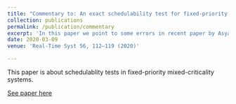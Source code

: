 ```yaml
---
title: "Commentary to: An exact schedulability test for fixed-priority preemptive mixed-criticality real-time systems"
collection: publications
permalink: /publication/commentary
excerpt: 'In this paper we point to some errors in recent paper by Asyaban et al. in which they devise an exact schedulability test.'
date: 2020-03-09
venue: 'Real-Time Syst 56, 112–119 (2020)'

---
```

This paper is about schedulablity tests in fixed-priority mixed-criticality systems.

[See paper here](https://link.springer.com/article/10.1007%2Fs11241-020-09345-0)
